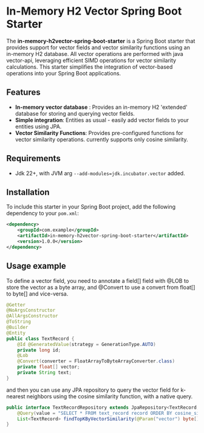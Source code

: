 # In-Memory H2 Vector Spring Boot Starter

The **in-memory-h2vector-spring-boot-starter** is a Spring Boot starter that provides support for vector fields and vector similarity functions using an in-memory H2 database. 
All vector operations are performed with java vector-api, leveraging efficient SIMD operations for vector similarity calculations.
This starter simplifies the integration of vector-based operations into your Spring Boot applications.

## Features

- **In-memory vector database** : Provides an in-memory H2 'extended' database for storing and querying vector fields.
- **Simple integration**: Entities as usual - easily add vector fields to your entities using JPA.
- **Vector Similarity Functions**: Provides pre-configured functions for vector similarity operations. currently supports only cosine similarity.

## Requirements
- Jdk 22+, with JVM arg `--add-modules=jdk.incubator.vector` added.
## Installation
To include this starter in your Spring Boot project, add the following dependency to your `pom.xml`:

```xml
<dependency>
    <groupId>com.example</groupId>
    <artifactId>in-memory-h2vector-spring-boot-starter</artifactId>
    <version>1.0.0</version>
</dependency>
```
## Usage example
To define a vector field, you need to annotate a field[] field with @LOB to store the vector as a byte array, and @Convert to use a convert from float[] to byte[] and vice-versa. 
```java
@Getter
@NoArgsConstructor
@AllArgsConstructor
@ToString
@Builder
@Entity
public class TextRecord {
    @Id @GeneratedValue(strategy = GenerationType.AUTO)
    private long id;
    @Lob
    @Convert(converter = FloatArrayToByteArrayConverter.class)
    private float[] vector;
    private String text;
}
```
and then you can use any JPA repository to query the vector field for k-nearest neighbors using the cosine similarity function, with a native query.

```java
public interface TextRecordRepository extends JpaRepository<TextRecord, Long> {
    @Query(value = "SELECT * FROM text_record record ORDER BY cosine_similarity(record.vector, :vector) DESC LIMIT :k", nativeQuery = true)
    List<TextRecord> findTopKByVectorSimilarity(@Param("vector") byte[] vector, @Param("k") int k);
}
```
